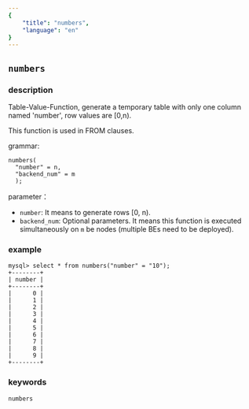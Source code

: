 ```yaml
---
{
    "title": "numbers",
    "language": "en"
}
---
```


<!--
Licensed to the Apache Software Foundation (ASF) under one
or more contributor license agreements.  See the NOTICE file
distributed with this work for additional information
regarding copyright ownership.  The ASF licenses this file
to you under the Apache License, Version 2.0 (the
"License"); you may not use this file except in compliance
with the License.  You may obtain a copy of the License at

  http://www.apache.org/licenses/LICENSE-2.0

Unless required by applicable law or agreed to in writing,
software distributed under the License is distributed on an
"AS IS" BASIS, WITHOUT WARRANTIES OR CONDITIONS OF ANY
KIND, either express or implied.  See the License for the
specific language governing permissions and limitations
under the License.
-->

## `numbers`

### description

Table-Value-Function, generate a temporary table with only one column named 'number', row values are [0,n).

This function is used in FROM clauses.

grammar:
```
numbers(
  "number" = n,
  "backend_num" = m
  );
```

parameter：
- `number`: It means to generate rows [0, n).
- `backend_num`: Optional parameters. It means this function is executed simultaneously on `m` be nodes (multiple BEs need to be deployed).

### example
```
mysql> select * from numbers("number" = "10");
+--------+
| number |
+--------+
|      0 |
|      1 |
|      2 |
|      3 |
|      4 |
|      5 |
|      6 |
|      7 |
|      8 |
|      9 |
+--------+
```

### keywords

    numbers
